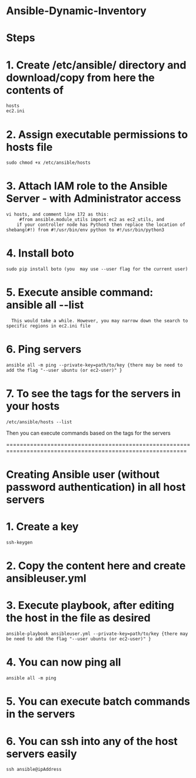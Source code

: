 # Ansible-Dynamic-Inventory

# Steps

# 1. Create /etc/ansible/ directory and download/copy from here the contents of
	hosts
	ec2.ini

# 2. Assign executable permissions to hosts file
	sudo chmod +x /etc/ansible/hosts
	

# 3. Attach IAM role to the Ansible Server - with Administrator access
	vi hosts, and comment line 172 as this:
		 #from ansible.module_utils import ec2 as ec2_utils, and
   		if your controller node has Python3 then replace the location of shebang(#!) from #!/usr/bin/env python to #!/usr/bin/python3

# 4. Install boto
	sudo pip install boto (you  may use --user flag for the current user)

# 5. Execute ansible command: ansible all --list
      This would take a while. However, you may narrow down the search to specific regions in ec2.ini file

# 6. Ping servers
	ansible all -m ping --private-key=path/to/key {there may be need to add the flag "--user ubuntu (or ec2-user)" }

# 7. To see the tags for the servers in your hosts
	/etc/ansible/hosts --list
   Then you can execute commands based on the tags for the servers

===========================================================================================================

# Creating Ansible user (without password authentication) in all host servers

# 1. Create a key
	ssh-keygen

# 2. Copy the content here and create ansibleuser.yml
   
# 3. Execute playbook, after editing the host in the file as desired
	ansible-playbook ansibleuser.yml --private-key=path/to/key {there may be need to add the flag "--user ubuntu (or ec2-user)" }

# 4. You can now ping all
	ansible all -m ping

# 5. You can execute batch commands in the servers

# 6. You can ssh into any of the host servers easily
	ssh ansible@ipAddress
